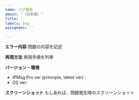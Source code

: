 ```yaml
---
name: バグ報告
about: "（日本語）"
title: ''
labels: bug
assignees: ''

---
```


**エラー内容**
問題の内容を記述

**再現方法**
再現手順を列挙

**バージョン・環境**
 - IPMsg Pro ver (principle, latest ver) :
 - OS ver:

**スクリーンショット**
もしあれば、問題発生時のスクリーンショット
